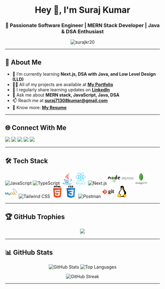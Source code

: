 <h1 align="center">Hey 👋, I'm Suraj Kumar</h1>
<h3 align="center">🚀 Passionate Software Engineer | MERN Stack Developer | Java & DSA Enthusiast</h3>

<p align="center">
  <img src="https://komarev.com/ghpvc/?username=surajkr20&label=Profile%20views&color=0e75b6&style=flat" alt="surajkr20" />
</p>

---

## 🚀 About Me

- 🌱 I’m currently learning **Next.js, DSA with Java, and Low Level Design (LLD)**
- 👨‍💻 All of my projects are available at [**My Portfolio**](https://surajkr20-porfolio.vercel.app/)
- 📝 I regularly share learning updates on [**LinkedIn**](https://www.linkedin.com/in/suraj-kumar-5b48b9254/)
- 💬 Ask me about **MERN stack, JavaScript, Java, DSA**
- 📫 Reach me at **suraj71308kumar@gmail.com**
- 📄 Know more: [**My Resume**](https://drive.google.com/file/d/1b9lRM0ko1b_Ib2lo1U0GbX7pca5p7p7R/view)

---

## 🌐 Connect With Me

<p align="left">
  <a href="https://twitter.com/abhinav_suraj02" target="blank"><img src="https://img.shields.io/twitter/follow/abhinav_suraj02?logo=twitter&style=for-the-badge" /></a>
  <a href="https://linkedin.com/in/suraj-kumar-5b48b9254" target="blank"><img src="https://img.shields.io/badge/-LinkedIn-0A66C2?style=for-the-badge&logo=linkedin&logoColor=white" /></a>
  <a href="https://instagram.com/abhinav.bhardwaaj" target="blank"><img src="https://img.shields.io/badge/-Instagram-E4405F?style=for-the-badge&logo=instagram&logoColor=white" /></a>
  <a href="https://www.leetcode.com/suraj_kr78" target="blank"><img src="https://img.shields.io/badge/Leetcode-FFA116?style=for-the-badge&logo=leetcode&logoColor=white" /></a>
  <a href="https://auth.geeksforgeeks.org/user/suraj713apgg/" target="blank"><img src="https://img.shields.io/badge/GeeksforGeeks-1f8a20?style=for-the-badge&logo=GeeksforGeeks&logoColor=white" /></a>
</p>

---

## 🛠️ Tech Stack

<p align="left">
  <img src="https://cdn.worldvectorlogo.com/logos/javascript-1.svg" width="40" height="40" alt="JavaScript" />
  <img src="https://cdn.worldvectorlogo.com/logos/typescript.svg" width="40" height="40" alt="TypeScript" />
  <img src="https://raw.githubusercontent.com/devicons/devicon/master/icons/java/java-original.svg" width="40" height="40" alt="Java" />
  <img src="https://raw.githubusercontent.com/devicons/devicon/master/icons/react/react-original-wordmark.svg" width="40" height="40" alt="React" />
  <img src="https://cdn.worldvectorlogo.com/logos/nextjs-2.svg" width="40" height="40" alt="Next.js" />
  <img src="https://raw.githubusercontent.com/devicons/devicon/master/icons/nodejs/nodejs-original-wordmark.svg" width="40" height="40" alt="Node.js" />
  <img src="https://raw.githubusercontent.com/devicons/devicon/master/icons/express/express-original-wordmark.svg" width="40" height="40" alt="Express" />
  <img src="https://raw.githubusercontent.com/devicons/devicon/master/icons/mongodb/mongodb-original-wordmark.svg" width="40" height="40" alt="MongoDB" />
  <img src="https://raw.githubusercontent.com/devicons/devicon/master/icons/mysql/mysql-original-wordmark.svg" width="40" height="40" alt="MySQL" />
  <img src="https://www.vectorlogo.zone/logos/tailwindcss/tailwindcss-icon.svg" width="40" height="40" alt="Tailwind CSS" />
  <img src="https://raw.githubusercontent.com/devicons/devicon/master/icons/html5/html5-original-wordmark.svg" width="40" height="40" alt="HTML5" />
  <img src="https://raw.githubusercontent.com/devicons/devicon/master/icons/css3/css3-original-wordmark.svg" width="40" height="40" alt="CSS3" />
  <img src="https://www.vectorlogo.zone/logos/getpostman/getpostman-icon.svg" width="40" height="40" alt="Postman" />
  <img src="https://raw.githubusercontent.com/devicons/devicon/master/icons/git/git-original-wordmark.svg" width="40" height="40" alt="Git" />
  <img src="https://raw.githubusercontent.com/devicons/devicon/master/icons/linux/linux-original.svg" width="40" height="40" alt="Linux" />
</p>

---

## 🏆 GitHub Trophies

<p align="center">
  <img src="https://github-profile-trophy.vercel.app/?username=surajkr20&theme=gruvbox" />
</p>

---

## 📊 GitHub Stats

<p align="center">
  <img src="https://github-readme-stats.vercel.app/api?username=surajkr20&show_icons=true&locale=en&theme=radical" alt="GitHub Stats" />
  <img src="https://github-readme-stats.vercel.app/api/top-langs?username=surajkr20&layout=compact&theme=radical" alt="Top Languages" />
</p>

<p align="center">
  <img src="https://github-readme-streak-stats.herokuapp.com/?user=surajkr20&theme=radical" alt="GitHub Streak" />
</p>

---

